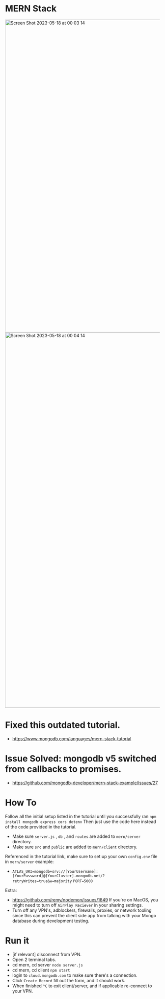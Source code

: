 # MERN Stack

<img width="1015" alt="Screen Shot 2023-05-18 at 00 03 14" src="https://github.com/Garrett96/mern-tutorial-fix/assets/46694517/6ebb7129-4581-4557-90d8-66fed41c61dd">

<img width="1219" alt="Screen Shot 2023-05-18 at 00 04 14" src="https://github.com/Garrett96/mern-tutorial-fix/assets/46694517/e4d7aeae-fa0c-482d-9af9-a60d4918175b">

# Fixed this outdated tutorial.
- https://www.mongodb.com/languages/mern-stack-tutorial

# Issue Solved: mongodb v5 switched from callbacks to promises.
- https://github.com/mongodb-developer/mern-stack-example/issues/27

# How To
Follow all the initial setup listed in the tutorial until you successfully ran `npm install mongodb express cors dotenv`
Then just use the code here instead of the code provided in the tutorial. 

- Make sure `server.js` , `db` , and `routes` are added to `mern/server` directory.
- Make sure `src` and `public` are added to `mern/client` directory.

Referenced in the tutorial link, make sure to set up your own `config.env` file in `mern/server`
example:
 * `ATLAS_URI=mongodb+srv://[YourUsername]:[YourPassword]@[YourCluster].mongodb.net/?retryWrites=true&w=majority`
   `PORT=5000`
   
Extra:
 * https://github.com/remy/nodemon/issues/1849 If you're on MacOS, you might need to turn off `AirPlay Reciever` in your sharing settings.
 * Turn off any VPN's, adblockers, firewalls, proxies, or network tooling since this can prevent the client side app from talking with your Mongo database during development testing.

# Run it
- [if relevant] disconnect from VPN.
- Open 2 terminal tabs.
- cd mern, cd server `node server.js`
- cd mern, cd client `npm start`
- login to `cloud.mongodb.com` to make sure there's a connection.
- Click `Create Record` fill out the form, and it should work.
- When finished `^C` to exit client/server, and if applicable re-connect to your VPN.

